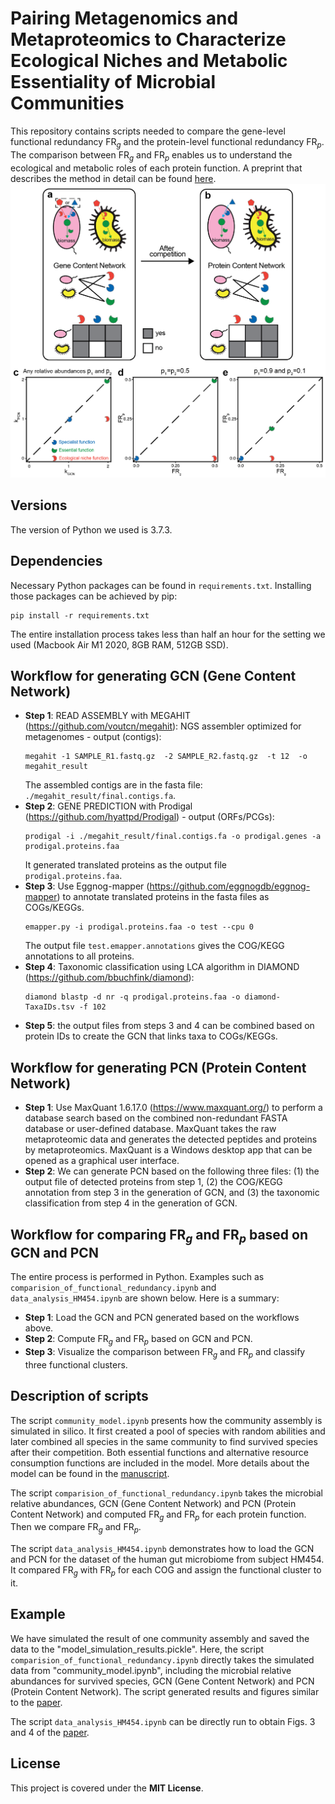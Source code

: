 # Pairing Metagenomics and Metaproteomics to Characterize Ecological Niches and Metabolic Essentiality of Microbial Communities 
This repository contains scripts needed to compare the gene-level functional redundancy $\text{FR}_g$ and the protein-level functional redundancy $\text{FR}_p$. The comparison between $\text{FR}_g$ and $\text{FR}_p$ enables us to understand the ecological and metabolic roles of each protein function. A preprint that describes the method in detail can be found [here](https://www.biorxiv.org/content/10.1101/2022.11.04.515228v1.abstract). 
![schematic](schematic.png)

## Versions
The version of Python we used is 3.7.3.

## Dependencies
Necessary Python packages can be found in `requirements.txt`. Installing those packages can be achieved by pip:
```
pip install -r requirements.txt
```

The entire installation process takes less than half an hour for the setting we used (Macbook Air M1 2020, 8GB RAM, 512GB SSD).

## Workflow for generating GCN (Gene Content Network)
* **Step 1**: READ ASSEMBLY with MEGAHIT (https://github.com/voutcn/megahit): NGS assembler optimized for metagenomes - output (contigs): 
    ```
    megahit -1 SAMPLE_R1.fastq.gz  -2 SAMPLE_R2.fastq.gz  -t 12  -o megahit_result
    ```
    The assembled contigs are in the fasta file: `./megahit_result/final.contigs.fa`.
* **Step 2**: GENE PREDICTION with Prodigal (https://github.com/hyattpd/Prodigal) - output (ORFs/PCGs):
    ```
    prodigal -i ./megahit_result/final.contigs.fa -o prodigal.genes -a prodigal.proteins.faa
    ```
    It generated translated proteins as the output file `prodigal.proteins.faa`.
* **Step 3**: Use Eggnog-mapper (https://github.com/eggnogdb/eggnog-mapper) to annotate translated proteins in the fasta files as COGs/KEGGs.
    ```
    emapper.py -i prodigal.proteins.faa -o test --cpu 0
    ```
    The output file `test.emapper.annotations` gives the COG/KEGG annotations to all proteins.
* **Step 4**: Taxonomic classification using LCA algorithm in DIAMOND (https://github.com/bbuchfink/diamond): 
    ```
    diamond blastp -d nr -q prodigal.proteins.faa -o diamond-TaxaIDs.tsv -f 102
    ```
* **Step 5**: the output files from steps 3 and 4 can be combined based on protein IDs to create the GCN that links taxa to COGs/KEGGs.


## Workflow for generating PCN (Protein Content Network)
* **Step 1**: Use MaxQuant 1.6.17.0 (https://www.maxquant.org/) to perform a database search based on the combined non-redundant FASTA database or user-defined database. MaxQuant takes the raw metaproteomic data and generates the detected peptides and proteins by metaproteomics. MaxQuant is a Windows desktop app that can be opened as a graphical user interface.
* **Step 2**: We can generate PCN based on the following three files: (1) the output file of detected proteins from step 1, (2) the COG/KEGG annotation from step 3 in the generation of GCN, and (3) the taxonomic classification from step 4 in the generation of GCN.

## Workflow for comparing $\text{FR}_g$ and $\text{FR}_p$ based on GCN and PCN
The entire process is performed in Python. Examples such as `comparision_of_functional_redundancy.ipynb` and `data_analysis_HM454.ipynb` are shown below. Here is a summary:
* **Step 1**: Load the GCN and PCN generated based on the workflows above.
* **Step 2**: Compute $\text{FR}_g$ and $\text{FR}_p$ based on GCN and PCN.
* **Step 3**: Visualize the comparison between $\text{FR}_g$ and $\text{FR}_p$ and classify three functional clusters.

## Description of scripts
The script `community_model.ipynb` presents how the community assembly is simulated in silico. It first created a pool of species with random abilities and later combined all species in the same community to find survived species after their competition. Both essential functions and alternative resource consumption functions are included in the model. More details about the model can be found in the [manuscript](https://www.biorxiv.org/content/10.1101/2022.11.04.515228v1.abstract).

The script `comparision_of_functional_redundancy.ipynb` takes the microbial relative abundances, GCN (Gene Content Network) and PCN (Protein Content Network) and computed $\text{FR}_g$ and $\text{FR}_p$ for each protein function. Then we compare $\text{FR}_g$ and $\text{FR}_p$. 

The script `data_analysis_HM454.ipynb` demonstrates how to load the GCN and PCN for the dataset of the human gut microbiome from subject HM454. It compared $\text{FR}_g$ with $\text{FR}_p$ for each COG and assign the functional cluster to it.

## Example
We have simulated the result of one community assembly and saved the data to the "model_simulation_results.pickle". Here, the script `comparision_of_functional_redundancy.ipynb` directly takes the simulated data from "community_model.ipynb", including the microbial relative abundances for survived species, GCN (Gene Content Network) and PCN (Protein Content Network). The script generated results and figures similar to the [paper](https://www.biorxiv.org/content/10.1101/2022.11.04.515228v1.abstract).

The script `data_analysis_HM454.ipynb` can be directly run to obtain Figs. 3 and 4 of the [paper](https://www.biorxiv.org/content/10.1101/2022.11.04.515228v1.abstract).

## License
This project is covered under the **MIT License**.